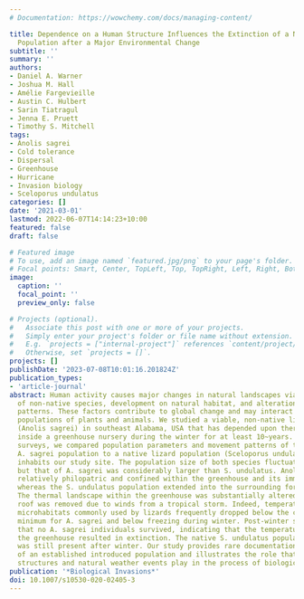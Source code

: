 ```yaml
---
# Documentation: https://wowchemy.com/docs/managing-content/

title: Dependence on a Human Structure Influences the Extinction of a Non-Native Lizard
  Population after a Major Environmental Change
subtitle: ''
summary: ''
authors:
- Daniel A. Warner
- Joshua M. Hall
- Amélie Fargevieille
- Austin C. Hulbert
- Sarin Tiatragul
- Jenna E. Pruett
- Timothy S. Mitchell
tags:
- Anolis sagrei
- Cold tolerance
- Dispersal
- Greenhouse
- Hurricane
- Invasion biology
- Sceloporus undulatus
categories: []
date: '2021-03-01'
lastmod: 2022-06-07T14:14:23+10:00
featured: false
draft: false

# Featured image
# To use, add an image named `featured.jpg/png` to your page's folder.
# Focal points: Smart, Center, TopLeft, Top, TopRight, Left, Right, BottomLeft, Bottom, BottomRight.
image:
  caption: ''
  focal_point: ''
  preview_only: false

# Projects (optional).
#   Associate this post with one or more of your projects.
#   Simply enter your project's folder or file name without extension.
#   E.g. `projects = ["internal-project"]` references `content/project/deep-learning/index.md`.
#   Otherwise, set `projects = []`.
projects: []
publishDate: '2023-07-08T10:01:16.201824Z'
publication_types:
- 'article-journal'
abstract: Human activity causes major changes in natural landscapes via introduction
  of non-native species, development on natural habitat, and alteration of local weather
  patterns. These factors contribute to global change and may interact to affect local
  populations of plants and animals. We studied a viable, non-native lizard population
  (Anolis sagrei) in southeast Alabama, USA that has depended upon thermal conditions
  inside a greenhouse nursery during the winter for at least 10~years. Using Capture-Mark-Recapture
  surveys, we compared population parameters and movement patterns of this introduced
  A. sagrei population to a native lizard population (Sceloporus undulatus) that also
  inhabits our study site. The population size of both species fluctuated over time,
  but that of A. sagrei was considerably larger than S. undulatus. Anolis sagrei was
  relatively philopatric and confined within the greenhouse and its immediate vicinity,
  whereas the S. undulatus population extended into the surrounding forest habitat.
  The thermal landscape within the greenhouse was substantially altered after the
  roof was removed due to winds from a tropical storm. Indeed, temperatures of all
  microhabitats commonly used by lizards frequently dropped below the critical thermal
  minimum for A. sagrei and below freezing during winter. Post-winter surveys revealed
  that no A. sagrei individuals survived, indicating that the temperature change in
  the greenhouse resulted in extinction. The native S. undulatus population, however,
  was still present after winter. Our study provides rare documentation of an extinction
  of an established introduced population and illustrates the role that human-made
  structures and natural weather events play in the process of biological invasion.
publication: '*Biological Invasions*'
doi: 10.1007/s10530-020-02405-3
---
```

